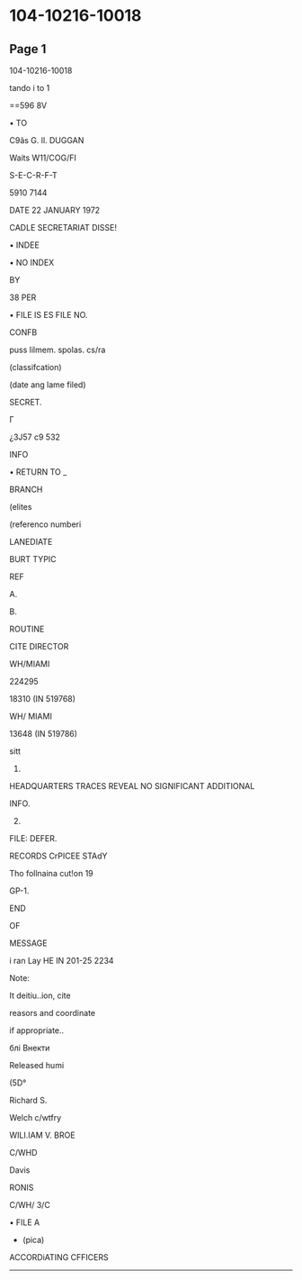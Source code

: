 # 104-10216-10018

## Page 1

104-10216-10018

tando i to 1

==596 8V

• TO

C9ãs G. ll. DUGGAN

Waits W11/COG/FI

S-E-C-R-F-T

5910 7144

DATE 22 JANUARY 1972

CADLE SECRETARIAT DISSE!

• INDEE

• NO INDEX

BY

38 PER

• FILE IS ES FILE NO.

CONFB

puss lilmem. spolas. cs/ra

(classifcation)

(date ang lame filed)

SECRET.

Г

¿3J57 с9 532

INFO

• RETURN TO _

BRANCH

(elites

(referenco numberi

LANEDIATE

BURT TYPIC

REF

A.

B.

ROUTINE

CITE DIRECTOR

WH/MIAMI

224295

18310 (IN 519768)

WH/ MIAMI

13648 (IN 519786)

sitt

1.

HEADQUARTERS TRACES REVEAL NO SIGNIFICANT ADDITIONAL

INFO.

2.

FILE: DEFER.

RECORDS CrPICEE STAdY

Tho follnaina cut!on 19

GP-1.

END

OF

MESSAGE

i ran Lay HE IN 201-25 2234

Note:

It deitiu..ion, cite

reasors and coordinate

if appropriate..

блі Внекти

Released humi

(5D°

Richard S.

Welch c/wtfry

WILI.IAM V. BROE

C/WHD

Davis

RONIS

C/WH/ 3/C

• FILE A

- (ріса)

ACCORDiATING CFFICERS

---

